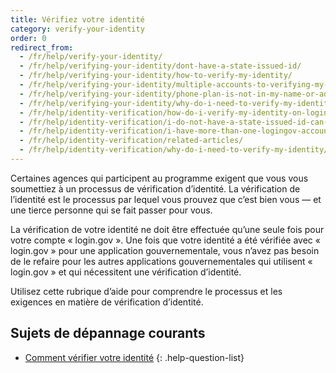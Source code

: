 ```yaml
---
title: Vérifiez votre identité
category: verify-your-identity
order: 0
redirect_from:
  - /fr/help/verify-your-identity/
  - /fr/help/verifying-your-identity/dont-have-a-state-issued-id/
  - /fr/help/verifying-your-identity/how-to-verify-my-identity/
  - /fr/help/verifying-your-identity/multiple-accounts-to-verifying-my-identity-for/
  - /fr/help/verifying-your-identity/phone-plan-is-not-in-my-name-or-address/
  - /fr/help/verifying-your-identity/why-do-i-need-to-verify-my-identity/
  - /fr/help/identity-verification/how-do-i-verify-my-identity-on-logingov/
  - /fr/help/identity-verification/i-do-not-have-a-state-issued-id-can-i-still-verify-my-identity/
  - /fr/help/identity-verification/i-have-more-than-one-logingov-account-can-I-verify-my-identity-for-all-of-them/
  - /fr/help/identity-verification/related-articles/
  - /fr/help/identity-verification/why-do-i-need-to-verify-my-identity/
---
```


Certaines agences qui participent au programme exigent que vous vous soumettiez à un processus de vérification d’identité. La vérification de l’identité est le processus par lequel vous prouvez que c’est bien vous — et une tierce personne qui se fait passer pour vous.

La vérification de votre identité ne doit être effectuée qu’une seule fois pour votre compte « login.gov ». Une fois que votre identité a été vérifiée avec « login.gov » pour une application gouvernementale, vous n’avez pas besoin de le refaire pour les autres applications gouvernementales qui utilisent « login.gov » et qui nécessitent une vérification d’identité.

Utilisez cette rubrique d’aide pour comprendre le processus et les exigences en matière de vérification d’identité.

## Sujets de dépannage courants

* [Comment vérifier votre identité](site.baseurl/help/verify-your-identity/how-to-verify-your-identity/)
{: .help-question-list}
